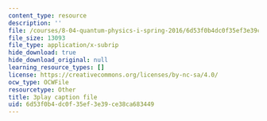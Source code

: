 ```yaml
---
content_type: resource
description: ''
file: /courses/8-04-quantum-physics-i-spring-2016/6d53f0b4dc0f35ef3e39ce38ca683449_xoCHe0mtxu0.srt
file_size: 13093
file_type: application/x-subrip
hide_download: true
hide_download_original: null
learning_resource_types: []
license: https://creativecommons.org/licenses/by-nc-sa/4.0/
ocw_type: OCWFile
resourcetype: Other
title: 3play caption file
uid: 6d53f0b4-dc0f-35ef-3e39-ce38ca683449
---
```

